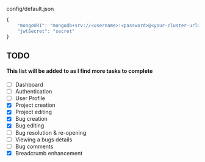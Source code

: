 config/default.json

```javascript
{
    "mongoURI": "mongodb+srv://<username>:<password>@<your-cluster-url>/test?retryWrites=true&w=majority",
    "jwtSecret": "secret"
}
```

## TODO

#### This list will be added to as I find more tasks to complete

-   [ ] Dashboard
-   [ ] Authentication
-   [ ] User Profile
-   [x] Project creation
-   [x] Project editing
-   [x] Bug creation
-   [x] Bug editing
-   [ ] Bug resolution & re-opening
-   [ ] Viewing a bugs details
-   [ ] Bug comments
-   [x] Breadcrumb enhancement
